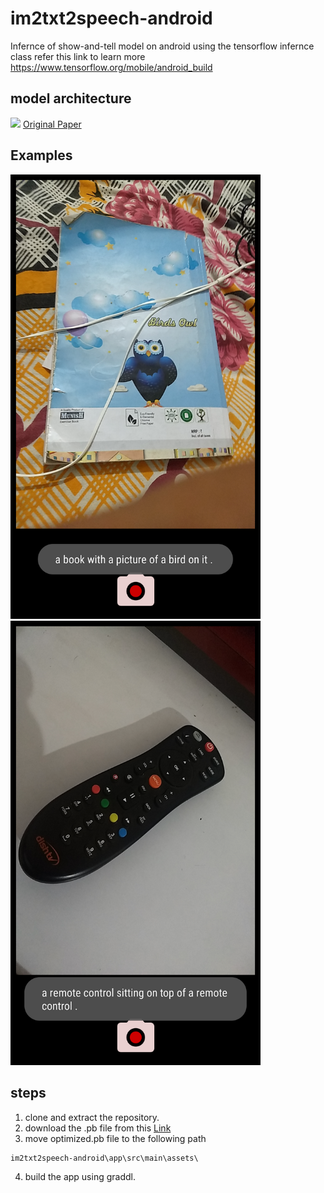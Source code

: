 # im2txt2speech-android
Infernce of show-and-tell model on android using the tensorflow infernce class refer this link to learn more https://www.tensorflow.org/mobile/android_build

## model architecture
<img src="https://shadowthink.com/images/cv/nic.png">
<a href="https://www.cv-foundation.org/openaccess/content_cvpr_2015/papers/Vinyals_Show_and_Tell_2015_CVPR_paper.pdf">Original Paper</a>

## Examples

<img src="https://github.com/Gurpreetsingh9465/im2txt2speech-android/blob/master/examples/1.png" width="400">
<img src="https://github.com/Gurpreetsingh9465/im2txt2speech-android/blob/master/examples/2.png" width="400">

## steps
1. clone and extract the repository.
2. download the .pb file from this <a href="https://drive.google.com/file/d/1_AH6KCuk8ZiwPln9KnIaW6_KruDORn4e/view?usp=drivesdk">Link</a>
3. move optimized.pb file to the following path
```shell
im2txt2speech-android\app\src\main\assets\
```
4. build the app using graddl.

